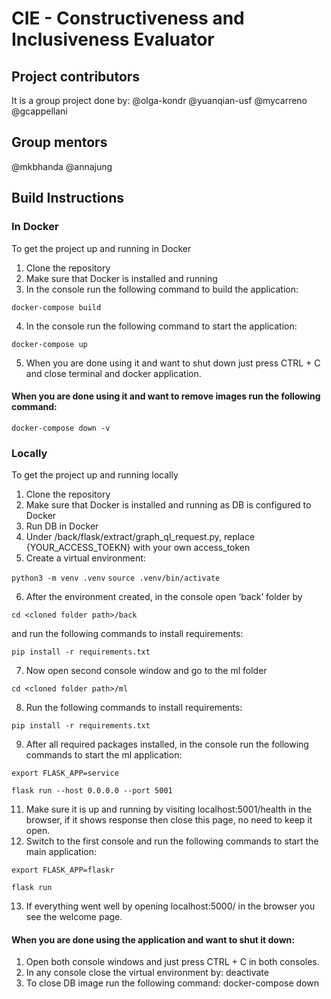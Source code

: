 # CIE - Constructiveness and Inclusiveness Evaluator

## Project contributors
It is a group project done by:
@olga-kondr
@yuanqian-usf
@mycarreno
@gcappellani

## Group mentors
@mkbhanda
@annajung


## Build Instructions

### In Docker
To get the project up and running in Docker

1. Clone the repository
2. Make sure that Docker is installed and running
3. In the console run the following command to build the application:

```docker-compose build```

4. In the console run the following command to start the application:

```docker-compose up```

5. When you are done using it and want to shut down just press CTRL + C and close terminal and docker application.

#### When you are done using it and want to remove images run the following command: 
```docker-compose down -v```

### Locally
To get the project up and running locally
1. Clone the repository
2. Make sure that Docker is installed and running as DB is configured to Docker
3. Run DB in Docker
4. Under /back/flask/extract/graph_ql_request.py, replace {YOUR_ACCESS_TOEKN} with your own access_token
5. Create a virtual environment:

```python3 -m venv .venv```
```source .venv/bin/activate```

6. After the environment created, in the console open ‘back’ folder by 
 
 ```cd <cloned folder path>/back``` 

and run the following commands to install requirements:

```pip install -r requirements.txt```

7. Now open second console window and go to the ml folder 

```cd <cloned folder path>/ml```

8. Run the following commands to install requirements:

```pip install -r requirements.txt```

9. After all required packages installed, in the console run the following commands to start the ml application:

```export FLASK_APP=service```

```flask run --host 0.0.0.0 --port 5001```

11. Make sure it is up and running by visiting localhost:5001/health in the browser, if it shows response then close this page, no need to keep it open.
12. Switch to the first console and run the following commands to start the main application:

```export FLASK_APP=flaskr```

```flask run```

13. If everything went well by opening localhost:5000/ in the browser you see the welcome page.

#### When you are done using the application and want to shut it down:

1. Open both console windows and just press CTRL + C in both consoles.
2. In any console close the virtual environment by:
deactivate
3. To close DB image run the following command:
docker-compose down
